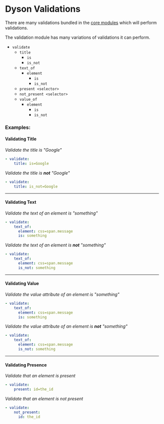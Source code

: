 Dyson Validations
=================

There are many validations bundled in the [core modules](https://github.com/dynamictivity/dyson-modules-core)
which will perform validations.

The validation module has many variations of validations it can perform.

- `validate`
    - `title`
        - `is`
        - `is_not`
    - `text_of`
        - `element`
            - `is`
            - `is_not`
    - `present <selector>`
    - `not_present <selector>`
    - `value_of`
        - `element`
            - `is`
            - `is_not`

### Examples:

#### Validating Title

*Validate the title is "Google"*

```yaml
- validate:
    title: is=Google
```

*Validate the title is **not** "Google"*

```yaml
- validate:
    title: is_not=Google
```

---

#### Validating Text

*Validate the text of an element is "something"*

```yaml
- validate:
    text_of:
      element: css=span.message
      is: something
```

*Validate the text of an element is **not** "something"*

```yaml
- validate:
    text_of:
      element: css=span.message
      is_not: something
```

---

#### Validating Value

*Validate the value attribute of an element is "something"*

```yaml
- validate:
    text_of:
      element: css=span.message
      is: something
```

*Validate the value attribute of an element is **not** "something"*

```yaml
- validate:
    text_of:
      element: css=span.message
      is_not: something
```

---

#### Validating Presence

*Validate that an element is present*

```yaml
- validate:
    present: id=the_id
```

*Validate that an element is not present*

```yaml
- validate:
    not_present: 
      id: the_id
```


